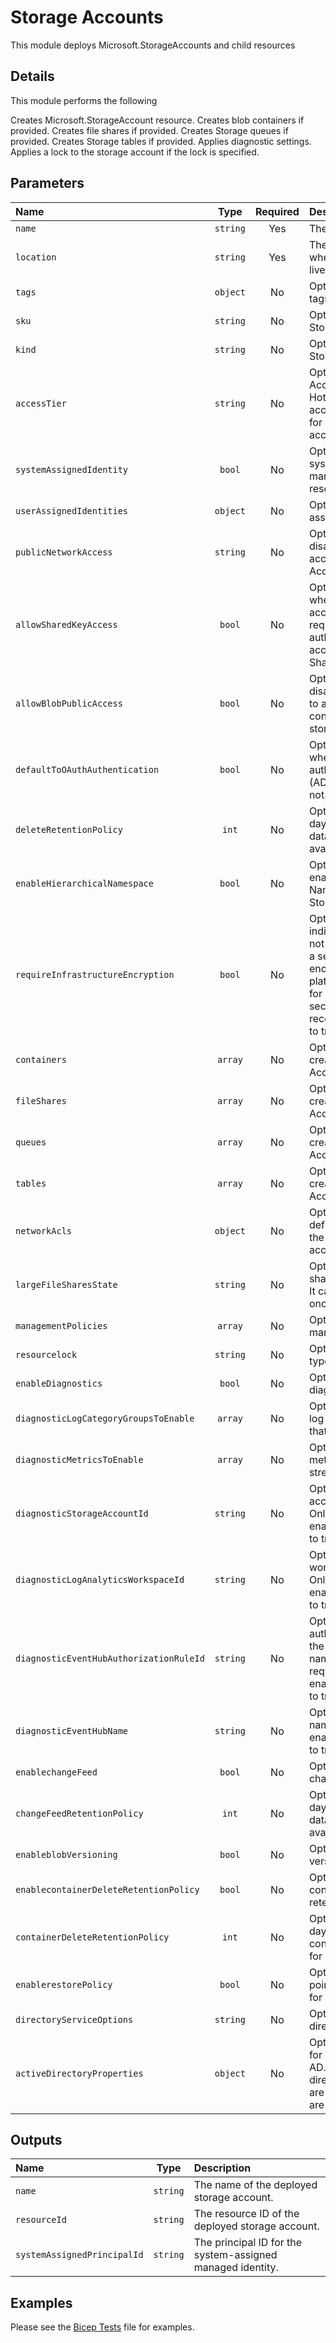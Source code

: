 # Storage Accounts

This module deploys Microsoft.StorageAccounts and child resources

## Details

This module performs the following

Creates Microsoft.StorageAccount resource.
Creates blob containers if provided.
Creates file shares if provided.
Creates Storage queues if provided.
Creates Storage tables if provided.
Applies diagnostic settings.
Applies a lock to the storage account if the lock is specified.

## Parameters

| Name                                    | Type     | Required | Description                                                                                                                                                                                               |
| :-------------------------------------- | :------: | :------: | :-------------------------------------------------------------------------------------------------------------------------------------------------------------------------------------------------------- |
| `name`                                  | `string` | Yes      | The resource name.                                                                                                                                                                                        |
| `location`                              | `string` | Yes      | The geo-location where the resource lives.                                                                                                                                                                |
| `tags`                                  | `object` | No       | Optional. Resource tags.                                                                                                                                                                                  |
| `sku`                                   | `string` | No       | Optional. The sku of the Storage Account.                                                                                                                                                                 |
| `kind`                                  | `string` | No       | Optional. The kind of Storage Account.                                                                                                                                                                    |
| `accessTier`                            | `string` | No       | Optional. Storage Account access tier, Hot for frequently accessed data or Cool for infrequently accessed data.                                                                                           |
| `systemAssignedIdentity`                | `bool`   | No       | Optional. Enables system assigned managed identity on the resource.                                                                                                                                       |
| `userAssignedIdentities`                | `object` | No       | Optional. The ID(s) to assign to the resource.                                                                                                                                                            |
| `publicNetworkAccess`                   | `string` | No       | Optional. Allow or disallow public network access to Storage Account.                                                                                                                                     |
| `allowSharedKeyAccess`                  | `bool`   | No       | Optional. Indicates whether the storage account permits requests to be authorized with the account access key via Shared Key.                                                                             |
| `allowBlobPublicAccess`                 | `bool`   | No       | Optional. Allow or disallow public access to all blobs or containers in the storage account.                                                                                                              |
| `defaultToOAuthAuthentication`          | `bool`   | No       | Optional. Indicates whether the default authentication is OAuth (AD Authentication) or not.                                                                                                               |
| `deleteRetentionPolicy`                 | `int`    | No       | Optional. Amount of days the soft deleted data is stored and available for recovery.                                                                                                                      |
| `enableHierarchicalNamespace`           | `bool`   | No       | Optional. If true, enables Hierarchical Namespace for the Storage Account.                                                                                                                                |
| `requireInfrastructureEncryption`       | `bool`   | No       | Optional. A boolean indicating whether or not the service applies a secondary layer of encryption with platform managed keys for data at rest. For security reasons, it is recommended to set it to true. |
| `containers`                            | `array`  | No       | Optional. Containers to create in the Storage Account.                                                                                                                                                    |
| `fileShares`                            | `array`  | No       | Optional. Files shares to create in the Storage Account.                                                                                                                                                  |
| `queues`                                | `array`  | No       | Optional. Queue to create in the Storage Account.                                                                                                                                                         |
| `tables`                                | `array`  | No       | Optional. Tables to create in the Storage Account.                                                                                                                                                        |
| `networkAcls`                           | `object` | No       | Optional. Rule definitions governing the Storage network access.                                                                                                                                          |
| `largeFileSharesState`                  | `string` | No       | Optional. Allow large file shares if set to Enabled. It cannot be disabled once it is enabled.                                                                                                            |
| `managementPolicies`                    | `array`  | No       | Optional. Lifecycle management policies.                                                                                                                                                                  |
| `resourcelock`                          | `string` | No       | Optional. Specify the type of resource lock.                                                                                                                                                              |
| `enableDiagnostics`                     | `bool`   | No       | Optional. Enable diagnostic logging.                                                                                                                                                                      |
| `diagnosticLogCategoryGroupsToEnable`   | `array`  | No       | Optional. The name of log category groups that will be streamed.                                                                                                                                          |
| `diagnosticMetricsToEnable`             | `array`  | No       | Optional. The name of metrics that will be streamed.                                                                                                                                                      |
| `diagnosticStorageAccountId`            | `string` | No       | Optional. Storage account resource id. Only required if enableDiagnostics is set to true.                                                                                                                 |
| `diagnosticLogAnalyticsWorkspaceId`     | `string` | No       | Optional. Log analytics workspace resource id. Only required if enableDiagnostics is set to true.                                                                                                         |
| `diagnosticEventHubAuthorizationRuleId` | `string` | No       | Optional. Event hub authorization rule for the Event Hubs namespace. Only required if enableDiagnostics is set to true.                                                                                   |
| `diagnosticEventHubName`                | `string` | No       | Optional. Event hub name. Only required if enableDiagnostics is set to true.                                                                                                                              |
| `enablechangeFeed`                      | `bool`   | No       | Optional.  If true, enable change feed.                                                                                                                                                                   |
| `changeFeedRetentionPolicy`             | `int`    | No       | Optional. Amount of days the change feed data is stored and available for recovery.                                                                                                                       |
| `enableblobVersioning`                  | `bool`   | No       | Optional.  If true, enable versioning for blobs.                                                                                                                                                          |
| `enablecontainerDeleteRetentionPolicy`  | `bool`   | No       | Optional.  If true, enable container delete retention policy.                                                                                                                                             |
| `containerDeleteRetentionPolicy`        | `int`    | No       | Optional. Amount of days the deleted container is available for recovery.                                                                                                                                 |
| `enablerestorePolicy`                   | `bool`   | No       | Optional.  If true, enable point-in-time restore for containers policy.                                                                                                                                   |
| `directoryServiceOptions`               | `string` | No       | Optional. Indicates the directory service used.                                                                                                                                                           |
| `activeDirectoryProperties`             | `object` | No       | Optional. Domain name for your on-premises AD. Required if directoryServiceOptions are AD, optional if they are AADKERB.                                                                                  |

## Outputs

| Name                        | Type     | Description                                                |
| :-------------------------- | :------: | :--------------------------------------------------------- |
| `name`                      | `string` | The name of the deployed storage account.                  |
| `resourceId`                | `string` | The resource ID of the deployed storage account.           |
| `systemAssignedPrincipalId` | `string` | The principal ID for the system-assigned managed identity. |

## Examples

Please see the [Bicep Tests](test/main.test.bicep) file for examples.